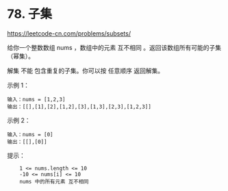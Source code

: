 # 78. 子集
https://leetcode-cn.com/problems/subsets/

给你一个整数数组 nums ，数组中的元素 互不相同 。返回该数组所有可能的子集（幂集）。

解集 不能 包含重复的子集。你可以按 任意顺序 返回解集。

示例 1：
```
输入：nums = [1,2,3]
输出：[[],[1],[2],[1,2],[3],[1,3],[2,3],[1,2,3]]
```

示例 2：
```
输入：nums = [0]
输出：[[],[0]]
```
 

提示：
```
    1 <= nums.length <= 10
    -10 <= nums[i] <= 10
    nums 中的所有元素 互不相同
```
